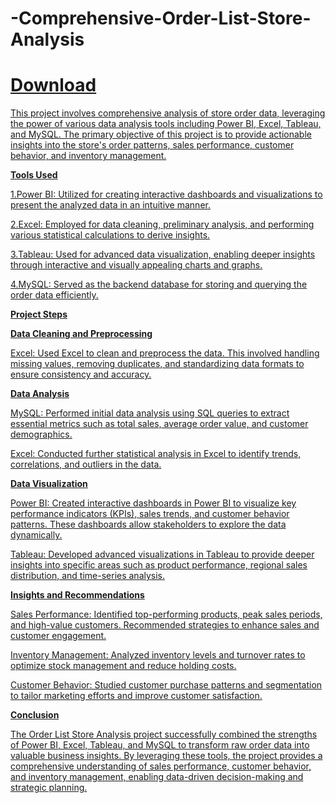 # -Comprehensive-Order-List-Store-Analysis
<h1><a href="https://drive.google.com/drive/folders/1kLBLKd4Gfk1sgk52FfG3dKaIOdUkAf4b?usp=drive_link">Download</h1>
This project involves comprehensive analysis of store order data, leveraging the power of various data analysis tools including Power BI, Excel, Tableau, and MySQL. The primary objective of this project is to provide actionable insights into the store's order patterns, sales performance, customer behavior, and inventory management.

**Tools Used**

1.Power BI: Utilized for creating interactive dashboards and visualizations to present the analyzed data in an intuitive manner.

2.Excel: Employed for data cleaning, preliminary analysis, and performing various statistical calculations to derive insights.

3.Tableau: Used for advanced data visualization, enabling deeper insights through interactive and visually appealing charts and graphs.

4.MySQL: Served as the backend database for storing and querying the order data efficiently.

**Project Steps**

**Data Cleaning and Preprocessing**

Excel: Used Excel to clean and preprocess the data. This involved handling missing values, removing duplicates, and standardizing data formats to ensure consistency and accuracy.

**Data Analysis**

MySQL: Performed initial data analysis using SQL queries to extract essential metrics such as total sales, average order value, and customer demographics.

Excel: Conducted further statistical analysis in Excel to identify trends, correlations, and outliers in the data.

**Data Visualization**

Power BI: Created interactive dashboards in Power BI to visualize key performance indicators (KPIs), sales trends, and customer behavior patterns. These dashboards allow stakeholders to explore the data dynamically.

Tableau: Developed advanced visualizations in Tableau to provide deeper insights into specific areas such as product performance, regional sales distribution, and time-series analysis.

**Insights and Recommendations**

Sales Performance: Identified top-performing products, peak sales periods, and high-value customers. Recommended strategies to enhance sales and customer engagement.

Inventory Management: Analyzed inventory levels and turnover rates to optimize stock management and reduce holding costs.

Customer Behavior: Studied customer purchase patterns and segmentation to tailor marketing efforts and improve customer satisfaction.

**Conclusion**

The Order List Store Analysis project successfully combined the strengths of Power BI, Excel, Tableau, and MySQL to transform raw order data into valuable business insights. By leveraging these tools, the project provides a comprehensive understanding of sales performance, customer behavior, and inventory management, enabling data-driven decision-making and strategic planning.

